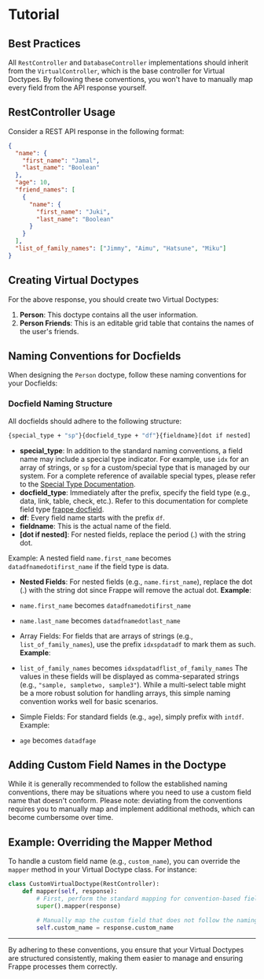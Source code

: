 # Tutorial

## Best Practices

All `RestController` and `DatabaseController` implementations should inherit from the `VirtualController`, which is the base controller for Virtual Doctypes. By following these conventions, you won't have to manually map every field from the API response yourself.

## RestController Usage

Consider a REST API response in the following format:

```json
{
  "name": {
    "first_name": "Jamal",
    "last_name": "Boolean"
  },
  "age": 10,
  "friend_names": [
    {
      "name": {
        "first_name": "Juki",
        "last_name": "Boolean"
      }
    }
  ],
  "list_of_family_names": ["Jimmy", "Aimu", "Hatsune", "Miku"]
}
```

## Creating Virtual Doctypes

For the above response, you should create two Virtual Doctypes:

1. **Person**: This doctype contains all the user information.
2. **Person Friends**: This is an editable grid table that contains the names of the user's friends.

## Naming Conventions for Docfields

When designing the `Person` doctype, follow these naming conventions for your Docfields:

### Docfield Naming Structure

All docfields should adhere to the following structure:

```bash
{special_type + "sp"}{docfield_type + "df"}{fieldname}[dot if nested]
```

- **special_type**: In addition to the standard naming conventions, a field name may include a special type indicator. For example, use `idx` for an array of strings, or `sp` for a custom/special type that is managed by our system. For a complete reference of available special types, please refer to the [Special Type Documentation](./docs/special-type.md).
- **docfield_type**: Immediately after the prefix, specify the field type (e.g., data, link, table, check, etc.). Refer to this documentation for complete field type [frappe docfield](https://docs.frappe.io/framework/user/en/basics/doctypes/docfield).
- **df**: Every field name starts with the prefix `df`.
- **fieldname**: This is the actual name of the field.
- **[dot if nested]**: For nested fields, replace the period (.) with the string dot.

Example:
A nested field `name.first_name` becomes `datadfnamedotifirst_name` if the field type is data.

- **Nested Fields**:
For nested fields (e.g., `name.first_name`), replace the dot (.) with the string dot since Frappe will remove the actual dot.
**Example**:

- `name.first_name` becomes `datadfnamedotifirst_name`
- `name.last_name` becomes `datadfnamedotlast_name`

- Array Fields:
For fields that are arrays of strings (e.g., `list_of_family_names`), use the prefix `idxspdatadf` to mark them as such.
**Example**:

- `list_of_family_names` becomes `idxspdatadflist_of_family_names`
The values in these fields will be displayed as comma-separated strings (e.g., `"sample, sampletwo, sample3"`).
While a multi-select table might be a more robust solution for handling arrays, this simple naming convention works well for basic scenarios.
- Simple Fields:
For standard fields (e.g., `age`), simply prefix with `intdf`.
Example:

- `age` becomes `datadfage`

## Adding Custom Field Names in the Doctype

While it is generally recommended to follow the established naming conventions, there may be situations where you need to use a custom field name that doesn't conform. Please note: deviating from the conventions requires you to manually map and implement additional methods, which can become cumbersome over time.

## Example: Overriding the Mapper Method

To handle a custom field name (e.g., `custom_name`), you can override the `mapper` method in your Virtual Doctype class. For instance:

```python
class CustomVirtualDoctype(RestController):
    def mapper(self, response):
        # First, perform the standard mapping for convention-based fields.
        super().mapper(response)

        # Manually map the custom field that does not follow the naming conventions.
        self.custom_name = response.custom_name
```

---

By adhering to these conventions, you ensure that your Virtual Doctypes are structured consistently, making them easier to manage and ensuring Frappe processes them correctly.
